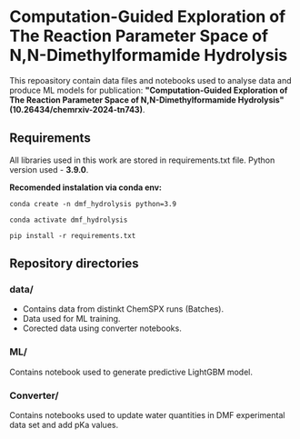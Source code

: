# Computation-Guided Exploration of The Reaction Parameter Space of N,N-Dimethylformamide Hydrolysis

This repoasitory contain data files and notebooks used to analyse data and produce ML models for publication: **"Computation-Guided Exploration of The Reaction Parameter Space of N,N-Dimethylformamide Hydrolysis" (10.26434/chemrxiv-2024-tn743)**. 

## Requirements
All libraries used in this work are stored in requirements.txt file. Python version used -  **3.9.0**. 

**Recomended instalation via conda env:**

```
conda create -n dmf_hydrolysis python=3.9
```
```
conda activate dmf_hydrolysis
```
```
pip install -r requirements.txt
```

## Repository directories

### data/

* Contains data from distinkt ChemSPX runs (Batches).
* Data used for ML training.
* Corected data using converter notebooks. 

### ML/ 

Contains notebook used to generate predictive LightGBM model.

### Converter/

Contains notebooks used to update water quantities in DMF experimental data set and add pKa values. 

